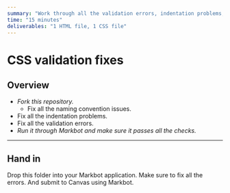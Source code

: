 ```yaml
---
summary: "Work through all the validation errors, indentation problems, & file issues."
time: "15 minutes"
deliverables: "1 HTML file, 1 CSS file"
---
```


# CSS validation fixes

## Overview

- *Fork this repository.*
    - Fix all the naming convention issues.
- Fix all the indentation problems.
- Fix all the validation errors.
- *Run it through Markbot and make sure it passes all the checks.*

---

  ## Hand in

Drop this folder into your Markbot application. Make sure to fix all the errors. And submit to Canvas using Markbot.

  
